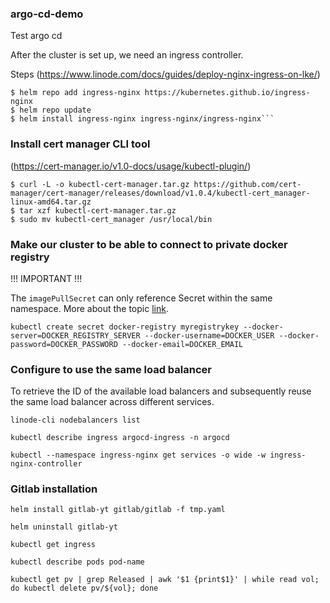### argo-cd-demo
Test argo cd

After the cluster is set up, we need an ingress controller.

Steps (https://www.linode.com/docs/guides/deploy-nginx-ingress-on-lke/)

```
$ helm repo add ingress-nginx https://kubernetes.github.io/ingress-nginx
$ helm repo update
$ helm install ingress-nginx ingress-nginx/ingress-nginx```
```

### Install cert manager CLI tool
(https://cert-manager.io/v1.0-docs/usage/kubectl-plugin/)

```
$ curl -L -o kubectl-cert-manager.tar.gz https://github.com/cert-manager/cert-manager/releases/download/v1.0.4/kubectl-cert_manager-linux-amd64.tar.gz
$ tar xzf kubectl-cert-manager.tar.gz
$ sudo mv kubectl-cert_manager /usr/local/bin
```

### Make our cluster to be able to connect to private docker registry

!!! IMPORTANT !!!

The `imagePullSecret` can only reference Secret within the same namespace. More about the topic [link](https://stackoverflow.com/a/76210102/15647017).

```
kubectl create secret docker-registry myregistrykey --docker-server=DOCKER_REGISTRY_SERVER --docker-username=DOCKER_USER --docker-password=DOCKER_PASSWORD --docker-email=DOCKER_EMAIL
```

### Configure to use the same load balancer


To retrieve the ID of the available load balancers and subsequently reuse the same load balancer across different services.

`linode-cli nodebalancers list`

`kubectl describe ingress argocd-ingress -n argocd`

`kubectl --namespace ingress-nginx get services -o wide -w ingress-nginx-controller`

### Gitlab installation

```
helm install gitlab-yt gitlab/gitlab -f tmp.yaml
```

```
helm uninstall gitlab-yt
```

```
kubectl get ingress
```

```
kubectl describe pods pod-name
```

```
kubectl get pv | grep Released | awk '$1 {print$1}' | while read vol; do kubectl delete pv/${vol}; done
```


